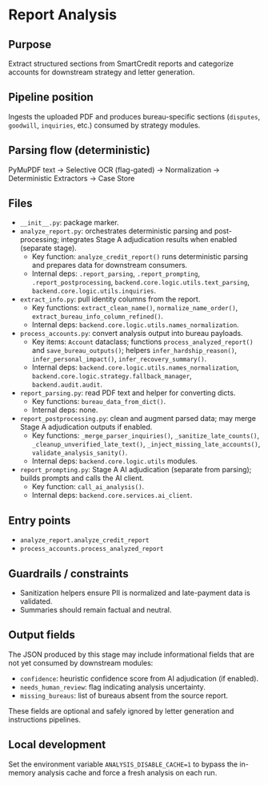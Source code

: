 # Report Analysis

## Purpose
Extract structured sections from SmartCredit reports and categorize accounts for downstream strategy and letter generation.

## Pipeline position
Ingests the uploaded PDF and produces bureau-specific sections (`disputes`, `goodwill`, `inquiries`, etc.) consumed by strategy modules.

## Parsing flow (deterministic)
PyMuPDF text → Selective OCR (flag-gated) → Normalization → Deterministic Extractors → Case Store

## Files
- `__init__.py`: package marker.
- `analyze_report.py`: orchestrates deterministic parsing and post-processing; integrates Stage A adjudication results when enabled (separate stage).
  - Key function: `analyze_credit_report()` runs deterministic parsing and prepares data for downstream consumers.
  - Internal deps: `.report_parsing`, `.report_prompting`, `.report_postprocessing`, `backend.core.logic.utils.text_parsing`, `backend.core.logic.utils.inquiries`.
- `extract_info.py`: pull identity columns from the report.
  - Key functions: `extract_clean_name()`, `normalize_name_order()`, `extract_bureau_info_column_refined()`.
  - Internal deps: `backend.core.logic.utils.names_normalization`.
- `process_accounts.py`: convert analysis output into bureau payloads.
  - Key items: `Account` dataclass; functions `process_analyzed_report()` and `save_bureau_outputs()`; helpers `infer_hardship_reason()`, `infer_personal_impact()`, `infer_recovery_summary()`.
  - Internal deps: `backend.core.logic.utils.names_normalization`, `backend.core.logic.strategy.fallback_manager`, `backend.audit.audit`.
- `report_parsing.py`: read PDF text and helper for converting dicts.
  - Key functions: `bureau_data_from_dict()`.
  - Internal deps: none.
- `report_postprocessing.py`: clean and augment parsed data; may merge Stage A adjudication outputs if enabled.
  - Key functions: `_merge_parser_inquiries()`, `_sanitize_late_counts()`, `_cleanup_unverified_late_text()`, `_inject_missing_late_accounts()`, `validate_analysis_sanity()`.
  - Internal deps: `backend.core.logic.utils` modules.
- `report_prompting.py`: Stage A AI adjudication (separate from parsing); builds prompts and calls the AI client.
  - Key function: `call_ai_analysis()`.
  - Internal deps: `backend.core.services.ai_client`.

## Entry points
- `analyze_report.analyze_credit_report`
- `process_accounts.process_analyzed_report`

## Guardrails / constraints
- Sanitization helpers ensure PII is normalized and late-payment data is validated.
- Summaries should remain factual and neutral.

## Output fields
The JSON produced by this stage may include informational fields that are not
yet consumed by downstream modules:

- `confidence`: heuristic confidence score from AI adjudication (if enabled).
- `needs_human_review`: flag indicating analysis uncertainty.
- `missing_bureaus`: list of bureaus absent from the source report.

These fields are optional and safely ignored by letter generation and
instructions pipelines.

## Local development

Set the environment variable `ANALYSIS_DISABLE_CACHE=1` to bypass the
in-memory analysis cache and force a fresh analysis on each run.

